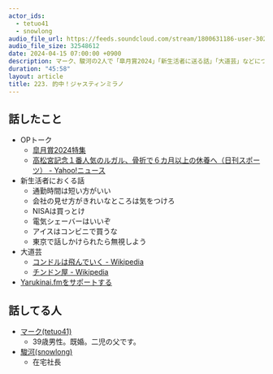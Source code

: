 ```yaml
---
actor_ids:
  - tetuo41
  - snowlong
audio_file_url: https://feeds.soundcloud.com/stream/1800631186-user-302747142-yarukinai-223-2024-04-15.mp3
audio_file_size: 32548612
date: 2024-04-15 07:00:00 +0900
description: マーク、駿河の2人で「皐月賞2024」「新生活者に送る話」「大道芸」などについて話しました。
duration: "45:58"
layout: article
title: 223. 的中！ジャスティンミラノ
---
```


## 話したこと
- OPトーク
  - [皐月賞2024特集](https://race.netkeiba.com/special/index.html?id=0045)
  - [高松宮記念１番人気のルガル、骨折で６カ月以上の休養へ（日刊スポーツ） - Yahoo!ニュース](https://news.yahoo.co.jp/articles/74e04a6df1f11b567bd9f5291b93ba1b9d967308)
- 新生活者におくる話
  - 通勤時間は短い方がいい
  - 会社の見せ方がきれいなところは気をつけろ
  - NISAは買っとけ
  - 電気シェーバーはいいぞ
  - アイスはコンビニで買うな
  - 東京で話しかけられたら無視しよう
- 大道芸
  - [コンドルは飛んでいく - Wikipedia](https://ja.wikipedia.org/wiki/%E3%82%B3%E3%83%B3%E3%83%89%E3%83%AB%E3%81%AF%E9%A3%9B%E3%82%93%E3%81%A7%E3%81%84%E3%81%8F)
  - [チンドン屋 - Wikipedia](https://ja.wikipedia.org/wiki/%E3%83%81%E3%83%B3%E3%83%89%E3%83%B3%E5%B1%8B)
- [Yarukinai.fmをサポートする](https://note.com/tetuo41/circle)

## 話してる人
- [マーク(tetuo41)](https://twitter.com/tetuo41)
  - 39歳男性。既婚。二児の父です。
- [駿河(snowlong)](https://twitter.com/_snowlong)
  - 在宅社長
